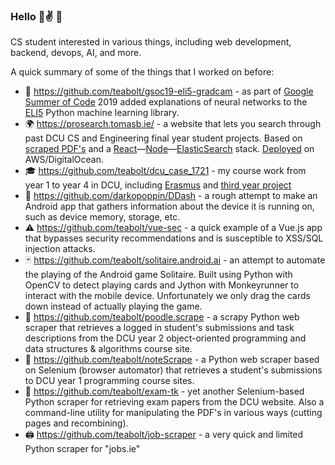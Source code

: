 ### Hello 👋✌️ 🤙 

CS student interested in various things, including web development, backend, devops, AI, and more.

A quick summary of some of the things that I worked on before:
* 🤖 https://github.com/teabolt/gsoc19-eli5-gradcam - as part of [Google Summer of Code](https://summerofcode.withgoogle.com/) 2019 added explanations of neural networks to the [ELI5](https://github.com/TeamHG-Memex/eli5) Python machine learning library.
* 🌍 https://prosearch.tomasb.ie/ - a website that lets you search through past DCU CS and Engineering final year student projects. Based on [scraped PDF's](https://github.com/teabolt/dcu_eng_comp_projects_dataset) and a [React](https://github.com/teabolt/dcu_project_search_frontend)—[Node](https://github.com/teabolt/dcu_project_search_backend)—[ElasticSearch](https://github.com/teabolt/dcu_project_search_elasticsearch) stack. [Deployed](https://github.com/teabolt/dcu_project_search_deployment) on AWS/DigitalOcean.
* 🎓  https://github.com/teabolt/dcu_case_1721 - my course work from year 1 to year 4 in DCU, including [Erasmus](https://github.com/teabolt/dcu_case_1721/tree/master/year3_1920/epitech) and [third year project](https://github.com/distributedcloudproject/2020-ca326-tbaltrunas-cloudstorage)
* 📱  https://github.com/darkopoppin/DDash - a rough attempt to make an Android app that gathers information about the device it is running on, such as device memory, storage, etc.
* ⚠️ https://github.com/teabolt/vue-sec - a quick example of a Vue.js app that bypasses security recommendations and is susceptible to XSS/SQL injection attacks.
* 🃏 https://github.com/teabolt/solitaire.android.ai - an attempt to automate the playing of the Android game Solitaire. Built using Python with OpenCV to detect playing cards and Jython with Monkeyrunner to interact with the mobile device. Unfortunately we only drag the cards down instead of actually playing the game.
* 🐩 https://github.com/teabolt/poodle.scrape - a scrapy Python web scraper that retrieves a logged in student's submissions and task descriptions from the DCU year 2 object-oriented programming and data structures & algorithms course site.
* 📝 https://github.com/teabolt/noteScrape - a Python web scraper based on Selenium (browser automator) that retrieves a student's submissions to DCU year 1 programming course sites.
* 📄 https://github.com/teabolt/exam-tk - yet another Selenium-based Python scraper for retrieving exam papers from the DCU website. Also a command-line utility for manipulating the PDF's in various ways (cutting pages and recombining).
* 🖨️ https://github.com/teabolt/job-scraper - a very quick and limited Python scraper for "jobs.ie"

<!--
**teabolt/teabolt** is a ✨ _special_ ✨ repository because its `README.md` (this file) appears on your GitHub profile.

- 🔭 I’m currently working on ...
- 🌱 I’m currently learning ...
- 👯 I’m looking to collaborate on ...
- 🤔 I’m looking for help with ...
- 💬 Ask me about ...
- 📫 How to reach me: ...
- 😄 Pronouns: ...
- ⚡ Fun fact: ...
-->
